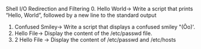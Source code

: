 Shell I/O Redirection and Filtering
0. Hello World-> Write a script that prints “Hello, World”, followed by a new line to the standard output
1. Confused Smiley-> Write a script that displays a confused smiley "(Ôo)'.
2. Hello File-> Display the content of the /etc/passwd file.
3. 2 Hello File -> Display the content of /etc/passwd and /etc/hosts
